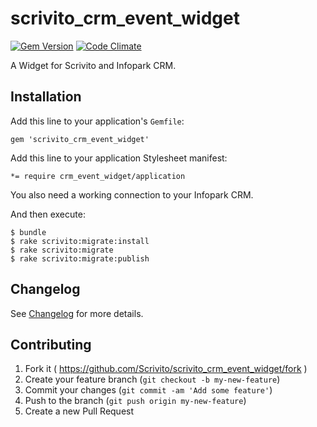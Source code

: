 # scrivito_crm_event_widget

[![Gem Version](https://badge.fury.io/rb/scrivito_crm_event_widget.svg)](http://badge.fury.io/rb/scrivito_crm_event_widget)
[![Code Climate](https://codeclimate.com/github/Scrivito/scrivito_crm_event_widget/badges/gpa.svg)](https://codeclimate.com/github/Scrivito/scrivito_crm_event_widget)

A Widget for Scrivito and Infopark CRM.

## Installation

Add this line to your application's `Gemfile`:

    gem 'scrivito_crm_event_widget'

Add this line to your application Stylesheet manifest:

    *= require crm_event_widget/application

You also need a working connection to your Infopark CRM.

And then execute:

    $ bundle
    $ rake scrivito:migrate:install
    $ rake scrivito:migrate
    $ rake scrivito:migrate:publish

## Changelog

See [Changelog](https://github.com/Scrivito/scrivito_crm_event_widget/blob/master/CHANGELOG.md) for more
details.

## Contributing

1. Fork it ( https://github.com/Scrivito/scrivito_crm_event_widget/fork )
2. Create your feature branch (`git checkout -b my-new-feature`)
3. Commit your changes (`git commit -am 'Add some feature'`)
4. Push to the branch (`git push origin my-new-feature`)
5. Create a new Pull Request